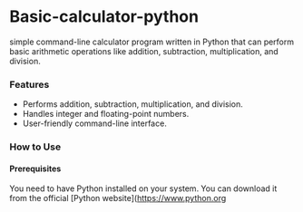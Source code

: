 # Basic-calculator-python
simple command-line calculator program written in Python that can perform basic arithmetic operations like addition, subtraction, multiplication, and division.

### Features
* Performs addition, subtraction, multiplication, and division.
* Handles integer and floating-point numbers.
* User-friendly command-line interface.

### How to Use

#### Prerequisites
You need to have Python installed on your system. You can download it from the official [Python website](https://www.python.org
